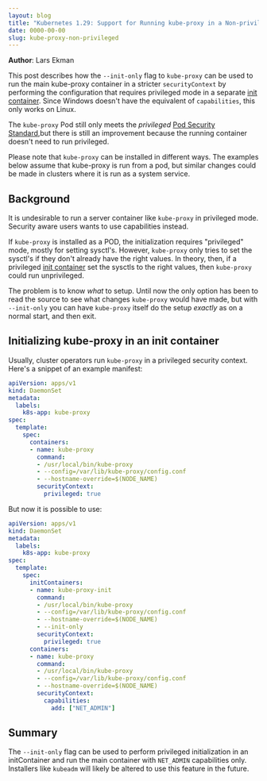 ```yaml
---
layout: blog
title: "Kubernetes 1.29: Support for Running kube-proxy in a Non-privileged Container"
date: 0000-00-00
slug: kube-proxy-non-privileged
---
```


**Author**: Lars Ekman

This post describes how the `--init-only` flag to `kube-proxy` can be
used to run the main kube-proxy container in a stricter
`securityContext` by performing the configuration that requires
privileged mode in a separate [init container](
/docs/concepts/workloads/pods/init-containers/). Since
Windows doesn't have the equivalent of `capabilities`, this only works
on Linux.

The `kube-proxy` Pod still only meets the *privileged* [Pod Security
Standard](https://kubernetes.io/docs/concepts/security/pod-security-standards/),but there is still an improvement because the running container doesn't
need to run privileged.

Please note that `kube-proxy` can be installed in different ways. The
examples below assume that kube-proxy is run from a pod, but similar
changes could be made in clusters where it is run as a system service.


## Background

It is undesirable to run a server container like `kube-proxy` in
privileged mode. Security aware users wants to use capabilities instead.

If `kube-proxy` is installed as a POD, the initialization requires
"privileged" mode, mostly for setting sysctl's. However, `kube-proxy`
only tries to set the sysctl's if they don't already have the right
values. In theory, then, if a privileged [init container](/docs/concepts/workloads/pods/init-containers/)
set the sysctls to the right values, then `kube-proxy` could run
unprivileged.

The problem is to know *what* to setup. Until now the only option has
been to read the source to see what changes `kube-proxy` would have
made, but with `--init-only` you can have `kube-proxy` itself do the setup
*exactly* as on a normal start, and then exit.


## Initializing kube-proxy in an init container

Usually, cluster operators run `kube-proxy` in a privileged security context. Here's a snippet of an
example manifest:

```yaml
apiVersion: apps/v1
kind: DaemonSet
metadata:
  labels:
    k8s-app: kube-proxy
spec:
  template:
    spec:
      containers:
      - name: kube-proxy
        command:
        - /usr/local/bin/kube-proxy
        - --config=/var/lib/kube-proxy/config.conf
        - --hostname-override=$(NODE_NAME)
        securityContext:
          privileged: true
```

But now it is possible to use:

```yaml
apiVersion: apps/v1
kind: DaemonSet
metadata:
  labels:
    k8s-app: kube-proxy
spec:
  template:
    spec:
      initContainers:
      - name: kube-proxy-init
        command:
        - /usr/local/bin/kube-proxy
        - --config=/var/lib/kube-proxy/config.conf
        - --hostname-override=$(NODE_NAME)
        - --init-only
        securityContext:
          privileged: true
      containers:
      - name: kube-proxy
        command:
        - /usr/local/bin/kube-proxy
        - --config=/var/lib/kube-proxy/config.conf
        - --hostname-override=$(NODE_NAME)
        securityContext:
          capabilities:
            add: ["NET_ADMIN"]
```



## Summary

The `--init-only` flag can be used to perform privileged
initialization in an initContainer and run the main container with
`NET_ADMIN` capabilities only. Installers like `kubeadm` will likely be
altered to use this feature in the future.
